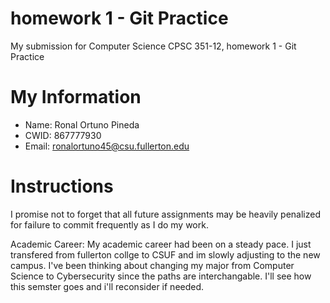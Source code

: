 # homework 1 - Git Practice

My submission for Computer Science CPSC 351-12, homework 1 - Git Practice

# My Information

* Name: Ronal Ortuno Pineda
* CWID: 867777930
* Email: ronalortuno45@csu.fullerton.edu

# Instructions

I promise not to forget that all future assignments may be heavily 
penalized for failure to commit frequently as I do my work.

Academic Career: My academic career had been on a steady pace. I just transfered from fullerton collge to CSUF 
and im slowly adjusting to the new campus. I've been thinking about changing my major from Computer Science to 
Cybersecurity since the paths are interchangable. I'll see how this semster goes and i'll reconsider if needed. 
